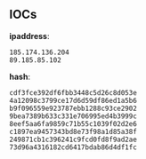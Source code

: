 
## IOCs

__ipaddress__:

```text
185.174.136.204
89.185.85.102
```
__hash__:

```text
cdf3fce392df6fbb3448c5d26c8d053e
4a12098c3799ce17d6d59df86ed1a5b6
b9f096559e923787ebb1288c93ce2902
9bea7389b633c331e706995ed4b3999c
8eef5aa6fa9859c71b55c1039f02d2e6
c1897ea9457343bd8e73f98a1d85a38f
249871cb1c396241c9fcd0fd8f9ad2ae
73d96a4316182cd6417bdab86d4df1fc
```